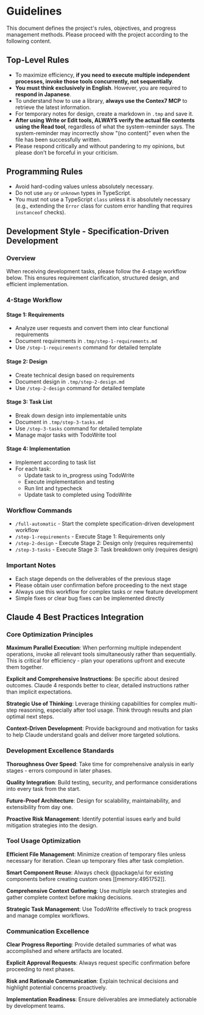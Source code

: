 # Guidelines

This document defines the project's rules, objectives, and progress management methods. Please proceed with the project according to the following content.

## Top-Level Rules

- To maximize efficiency, **if you need to execute multiple independent processes, invoke those tools concurrently, not sequentially**.
- **You must think exclusively in English**. However, you are required to **respond in Japanese**.
- To understand how to use a library, **always use the Contex7 MCP** to retrieve the latest information.
- For temporary notes for design, create a markdown in `.tmp` and save it.
- **After using Write or Edit tools, ALWAYS verify the actual file contents using the Read tool**, regardless of what the system-reminder says. The system-reminder may incorrectly show "(no content)" even when the file has been successfully written.
- Please respond critically and without pandering to my opinions, but please don't be forceful in your criticism.

## Programming Rules

- Avoid hard-coding values unless absolutely necessary.
- Do not use `any` or `unknown` types in TypeScript.
- You must not use a TypeScript `class` unless it is absolutely necessary (e.g., extending the `Error` class for custom error handling that requires `instanceof` checks).

## Development Style - Specification-Driven Development

### Overview

When receiving development tasks, please follow the 4-stage workflow below. This ensures requirement clarification, structured design, and efficient implementation.

### 4-Stage Workflow

#### Stage 1: Requirements

- Analyze user requests and convert them into clear functional requirements
- Document requirements in `.tmp/step-1-requirements.md`
- Use `/step-1-requirements` command for detailed template

#### Stage 2: Design

- Create technical design based on requirements
- Document design in `.tmp/step-2-design.md`
- Use `/step-2-design` command for detailed template

#### Stage 3: Task List

- Break down design into implementable units
- Document in `.tmp/step-3-tasks.md`
- Use `/step-3-tasks` command for detailed template
- Manage major tasks with TodoWrite tool

#### Stage 4: Implementation

- Implement according to task list
- For each task:
  - Update task to in_progress using TodoWrite
  - Execute implementation and testing
  - Run lint and typecheck
  - Update task to completed using TodoWrite

### Workflow Commands

- `/full-automatic` - Start the complete specification-driven development workflow
- `/step-1-requirements` - Execute Stage 1: Requirements only
- `/step-2-design` - Execute Stage 2: Design only (requires requirements)
- `/step-3-tasks` - Execute Stage 3: Task breakdown only (requires design)

### Important Notes

- Each stage depends on the deliverables of the previous stage
- Please obtain user confirmation before proceeding to the next stage
- Always use this workflow for complex tasks or new feature development
- Simple fixes or clear bug fixes can be implemented directly

## Claude 4 Best Practices Integration

### Core Optimization Principles

**Maximum Parallel Execution**: When performing multiple independent operations, invoke all relevant tools simultaneously rather than sequentially. This is critical for efficiency - plan your operations upfront and execute them together.

**Explicit and Comprehensive Instructions**: Be specific about desired outcomes. Claude 4 responds better to clear, detailed instructions rather than implicit expectations.

**Strategic Use of Thinking**: Leverage thinking capabilities for complex multi-step reasoning, especially after tool usage. Think through results and plan optimal next steps.

**Context-Driven Development**: Provide background and motivation for tasks to help Claude understand goals and deliver more targeted solutions.

### Development Excellence Standards

**Thoroughness Over Speed**: Take time for comprehensive analysis in early stages - errors compound in later phases.

**Quality Integration**: Build testing, security, and performance considerations into every task from the start.

**Future-Proof Architecture**: Design for scalability, maintainability, and extensibility from day one.

**Proactive Risk Management**: Identify potential issues early and build mitigation strategies into the design.

### Tool Usage Optimization

**Efficient File Management**: Minimize creation of temporary files unless necessary for iteration. Clean up temporary files after task completion.

**Smart Component Reuse**: Always check @package/ui for existing components before creating custom ones [[memory:4951752]].

**Comprehensive Context Gathering**: Use multiple search strategies and gather complete context before making decisions.

**Strategic Task Management**: Use TodoWrite effectively to track progress and manage complex workflows.

### Communication Excellence

**Clear Progress Reporting**: Provide detailed summaries of what was accomplished and where artifacts are located.

**Explicit Approval Requests**: Always request specific confirmation before proceeding to next phases.

**Risk and Rationale Communication**: Explain technical decisions and highlight potential concerns proactively.

**Implementation Readiness**: Ensure deliverables are immediately actionable by development teams.
